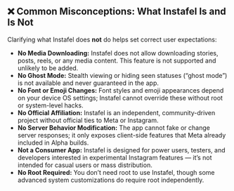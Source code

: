 ## ❌ Common Misconceptions: What Instafel Is and Is Not

Clarifying what Instafel does **not** do helps set correct user expectations:

- **No Media Downloading:** Instafel does not allow downloading stories, posts, reels, or any media content. This feature is not supported and unlikely to be added.
- **No Ghost Mode:** Stealth viewing or hiding seen statuses (“ghost mode”) is not available and never guaranteed in the app.
- **No Font or Emoji Changes:** Font styles and emoji appearances depend on your device OS settings; Instafel cannot override these without root or system-level hacks.
- **No Official Affiliation:** Instafel is an independent, community-driven project without official ties to Meta or Instagram.
- **No Server Behavior Modification:** The app cannot fake or change server responses; it only exposes client-side features that Meta already included in Alpha builds.
- **Not a Consumer App:** Instafel is designed for power users, testers, and developers interested in experimental Instagram features — it’s not intended for casual users or mass distribution.
- **No Root Required:** You don’t need root to use Instafel, though some advanced system customizations do require root independently.
